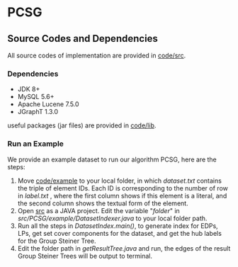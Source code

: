 # PCSG


## Source Codes and Dependencies

All source codes of implementation are provided in [code/src](https://github.com/nju-websoft/PCSG/tree/main/code/src).

### Dependencies

- JDK 8+
- MySQL 5.6+
- Apache Lucene 7.5.0
- JGraphT 1.3.0

useful packages (jar files) are provided in [code/lib](https://github.com/nju-websoft/PCSG/tree/main/code/lib).

### Run an Example

We provide an example dataset to run our algorithm PCSG, here are the steps:

1. Move [code/example](https://github.com/nju-websoft/PCSG/tree/main/code/example) to your local folder, in which _dataset.txt_ contains the triple of element IDs. Each ID is corresponding to the number of row in _label.txt_ , where the first column shows if this element is a literal, and the second column shows the textual form of the element.
2. Open [src](https://github.com/nju-websoft/PCSG/tree/main/code/src) as a JAVA project. Edit the variable "_folder_" in _src/PCSG/example/DatasetIndexer.java_ to your local folder path.
3. Run all the steps in _DatasetIndex.main()_, to generate index for EDPs, LPs, get set cover components for the dataset, and get the hub labels for the Group Steiner Tree.
4. Edit the folder path in _getResultTree.java_ and run, the edges of the result Group Steiner Trees will be output to terminal.
